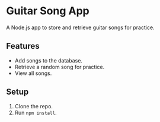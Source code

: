 # Guitar Song App

A Node.js app to store and retrieve guitar songs for practice.

## Features
- Add songs to the database.
- Retrieve a random song for practice.
- View all songs.

## Setup
1. Clone the repo.
2. Run `npm install`.
